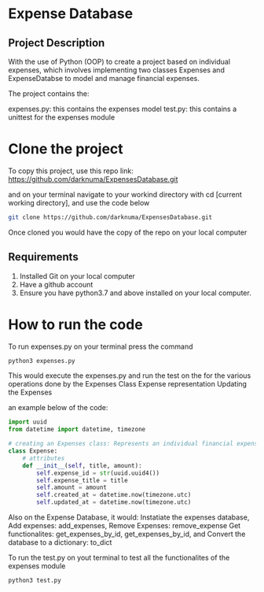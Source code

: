 # Expense Database 
## Project Description
With the use of Python (OOP) to create a project based on individual expenses, which involves implementing two classes Expenses and ExpenseDatabse to model and manage financial expenses. 

The project contains the:

expenses.py: this contains the expenses model
test.py: this contains a unittest for the expenses module

# Clone the project
To copy this project, use this repo link: https://github.com/darknuma/ExpensesDatabase.git 

and on your terminal navigate to your workind directory with cd [current working directory], and use the code below

```bash
git clone https://github.com/darknuma/ExpensesDatabase.git 
```

Once cloned you would have the copy of the repo on your local computer

## Requirements
1. Installed Git on your local computer
2. Have a github account
3. Ensure you have python3.7 and above installed on your local computer.

# How to run the code
To run expenses.py on your terminal press the command
```bash
python3 expenses.py
```
This would execute the expenses.py and run the test on the for the various operations done by the Expenses Class
Expense representation
Updating the Expenses

an example below of the code:
```python
import uuid
from datetime import datetime, timezone

# creating an Expenses class: Represents an individual financial expense.
class Expense:
    # attributes 
    def __init__(self, title, amount):
        self.expense_id = str(uuid.uuid4())
        self.expense_title = title  
        self.amount = amount
        self.created_at = datetime.now(timezone.utc) 
        self.updated_at = datetime.now(timezone.utc)  
```
Also on the Expense Database, it would:
Instatiate the expenses database, 
Add expenses: add_expenses,
Remove Expenses: remove_expense
Get functionalites:  get_expenses_by_id, get_expenses_by_id, and Convert the database to a dictionary: to_dict

To run the test.py on yout terminal to test all the functionalites of the expenses module
```bash
python3 test.py
```



